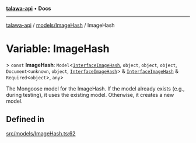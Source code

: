 [**talawa-api**](../../../README.md) • **Docs**

***

[talawa-api](../../../modules.md) / [models/ImageHash](../README.md) / ImageHash

# Variable: ImageHash

\> `const` **ImageHash**: `Model`\<[`InterfaceImageHash`](../interfaces/InterfaceImageHash.md), `object`, `object`, `object`, `Document`\<`unknown`, `object`, [`InterfaceImageHash`](../interfaces/InterfaceImageHash.md)\> & [`InterfaceImageHash`](../interfaces/InterfaceImageHash.md) & `Required`\<`object`\>, `any`\>

The Mongoose model for the ImageHash.
If the model already exists (e.g., during testing), it uses the existing model.
Otherwise, it creates a new model.

## Defined in

[src/models/ImageHash.ts:62](https://github.com/PalisadoesFoundation/talawa-api/blob/c952c7a3bfd4b8b910fbae10313f5402ade5a9d4/src/models/ImageHash.ts#L62)
